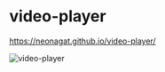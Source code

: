 # video-player

https://neonagat.github.io/video-player/

![video-player](https://user-images.githubusercontent.com/73759315/158292139-d12f83de-626d-4692-969c-8242f6fc1fd7.png)
